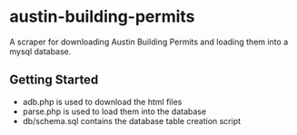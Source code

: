 austin-building-permits
=====

A scraper for downloading Austin Building Permits and loading them into a mysql database.

Getting Started
---------------

* adb.php is used to download the html files
* parse.php is used to load them into the database
* db/schema.sql contains the database table creation script 
